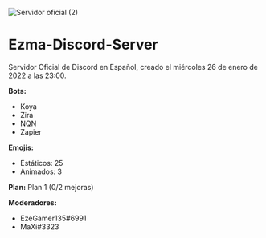 ![Servidor oficial (2)](https://user-images.githubusercontent.com/73393487/151456192-de8737e0-6b8d-40f5-9d62-9fe788f08586.png)
# Ezma-Discord-Server
Servidor Oficial de Discord en Español, creado el miércoles 26 de enero de 2022 a las 23:00.

**Bots:**
- Koya
- Zira
- NQN
- Zapier

**Emojis:**
- Estáticos: 25
- Animados: 3

**Plan:** Plan 1 (0/2 mejoras)

**Moderadores:**
- EzeGamer135#6991
- MaXi#3323

